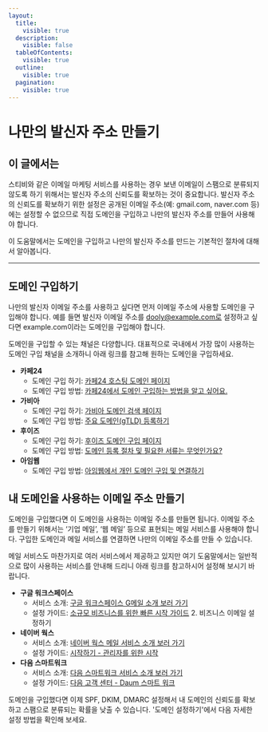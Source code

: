 ```yaml
---
layout:
  title:
    visible: true
  description:
    visible: false
  tableOfContents:
    visible: true
  outline:
    visible: true
  pagination:
    visible: true
---
```


# 나만의 발신자 주소 만들기

## 이 글에서는

스티비와 같은 이메일 마케팅 서비스를 사용하는 경우 보낸 이메일이 스팸으로 분류되지 않도록 하기 위해서는 발신자 주소의 신뢰도를 확보하는 것이 중요합니다. 발신자 주소의 신뢰도를 확보하기 위한 설정은 공개된 이메일 주소(예: gmail.com, naver.com 등)에는 설정할 수 없으므로 직접 도메인을 구입하고 나만의 발신자 주소를 만들어 사용해야 합니다.&#x20;

이 도움말에서는 도메인을 구입하고 나만의 발신자 주소를 만드는 기본적인 절차에 대해서 알아봅니다.

***

## 도메인 구입하기 <a href="#h_01hkxpmg3kh5pq9haf9d329h0d" id="h_01hkxpmg3kh5pq9haf9d329h0d"></a>

나만의 발신자 이메일 주소를 사용하고 싶다면 먼저 이메일 주소에 사용할 도메인을 구입해야 합니다. 예를 들면 발신자 이메일 주소를 dooly@example.com로 설정하고 싶다면 example.com이라는 도메인을 구입해야 합니다.

도메인을 구입할 수 있는 채널은 다양합니다. 대표적으로 국내에서 가장 많이 사용하는 도메인 구입 채널을 소개하니 아래 링크를 참고해 원하는 도메인을 구입하세요.

* **카페24**
  * 도메인 구입 하기: [카페24 호스팅 도메인 페이지](https://hosting.cafe24.com/?controller=new\_domain\_search)
  * 도메인 구입 방법: [카페24에서 도메인 구입하는 방법을 알고 싶어요.](https://help.cafe24.com/cs/cs\_faq\_view.php?idx=3681\&page=1\&select\_os=\&mode=\&s\_value=\&categoryIdx=27\&faq\_list=27\&contentNum=32)
* **가비아**
  * 도메인 구입 하기: [가비아 도메인 검색 페이지](https://domain.gabia.com/)
  * 도메인 구입 방법: [주요 도메인(gTLD) 등록하기](https://customer.gabia.com/manual/domain/273/7280)
* **후이즈**
  * 도메인 구입 하기: [후이즈 도메인 구입 페이지](https://domain.whois.co.kr/)
  * 도메인 구입 방법: [도메인 등록 절차 및 필요한 서류는 무엇인가요?](https://cs.whois.co.kr/faq/?p=list\&page=1\&keyfield=sub\_cont\&service=1\&category=1)
* **아임웹**
  * 도메인 구입 방법: [아임웹에서 개인 도메인 구입 및 연결하기](https://imweb.me/faq?mode=view\&category=29\&category2=34\&idx=71417)



## 내 도메인을 사용하는 이메일 주소 만들기 <a href="#h_01hkxpvvcn4vgavz7et7h4200n" id="h_01hkxpvvcn4vgavz7et7h4200n"></a>

도메인을 구입했다면 이 도메인을 사용하는 이메일 주소를 만들면 됩니다. 이메일 주소를 만들기 위해서는 ‘기업 메일’, ‘웹 메일’ 등으로 표현되는 메일 서비스를 사용해야 합니다. 구입한 도메인과 메일 서비스를 연결하면 나만의 이메일 주소를 만들 수 있습니다.

메일 서비스도 마찬가지로 여러 서비스에서 제공하고 있지만 여기 도움말에서는 일반적으로 많이 사용하는 서비스를 안내해 드리니 아래 링크를 참고하시어 설정해 보시기 바랍니다.

* **구글 워크스페이스**
  * 서비스 소개: [구글 워크스페이스 G메일 소개 보러 가기](https://workspace.google.com/intl/ko/products/gmail)
  * 설정 가이드: [소규모 비즈니스를 위한 빠른 시작 가이드](https://support.google.com/a/answer/3035792?hl=ko) 2. 비즈니스 이메일 설정하기
* **네이버 웍스**
  * 서비스 소개: [네이버 웍스 메일 서비스 소개 보러 가기](https://naver.worksmobile.com/feature/mail)
  * 설정 가이드: [시작하기 - 관리자를 위한 시작](https://guide.worksmobile.com/kr/start/registration)
* **다음 스마트워크**
  * 서비스 소개: [다음 스마트워크 서비스 소개 보러 가기](https://mail.daum.net/smartwork)
  * 설정 가이드: [다음 고객 센터 - Daum 스마트 워크](https://cs.daum.net/faq/43/13114.html?page=1)



도메인을 구입했다면 이제 SPF, DKIM, DMARC 설정해서 내 도메인의 신뢰도를 확보하고 스팸으로 분류되는 확률을 낮출 수 있습니다. '도메인 설정하기'에서 다음 자세한 설정 방법을 확인해 보세요.
